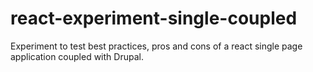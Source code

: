 # react-experiment-single-coupled
Experiment to test best practices, pros and cons of a react single page application coupled with Drupal.

